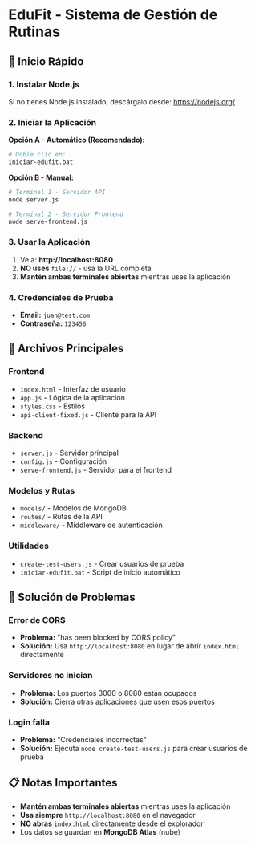 # EduFit - Sistema de Gestión de Rutinas

## 🚀 Inicio Rápido

### 1. Instalar Node.js
Si no tienes Node.js instalado, descárgalo desde: https://nodejs.org/

### 2. Iniciar la Aplicación
**Opción A - Automático (Recomendado):**
```bash
# Doble clic en:
iniciar-edufit.bat
```

**Opción B - Manual:**
```bash
# Terminal 1 - Servidor API
node server.js

# Terminal 2 - Servidor Frontend  
node serve-frontend.js
```

### 3. Usar la Aplicación
1. Ve a: **http://localhost:8080**
2. **NO uses** `file://` - usa la URL completa
3. **Mantén ambas terminales abiertas** mientras uses la aplicación

### 4. Credenciales de Prueba
- **Email:** `juan@test.com`
- **Contraseña:** `123456`

## 📁 Archivos Principales

### Frontend
- `index.html` - Interfaz de usuario
- `app.js` - Lógica de la aplicación
- `styles.css` - Estilos
- `api-client-fixed.js` - Cliente para la API

### Backend
- `server.js` - Servidor principal
- `config.js` - Configuración
- `serve-frontend.js` - Servidor para el frontend

### Modelos y Rutas
- `models/` - Modelos de MongoDB
- `routes/` - Rutas de la API
- `middleware/` - Middleware de autenticación

### Utilidades
- `create-test-users.js` - Crear usuarios de prueba
- `iniciar-edufit.bat` - Script de inicio automático

## 🔧 Solución de Problemas

### Error de CORS
- **Problema:** "has been blocked by CORS policy"
- **Solución:** Usa `http://localhost:8080` en lugar de abrir `index.html` directamente

### Servidores no inician
- **Problema:** Los puertos 3000 o 8080 están ocupados
- **Solución:** Cierra otras aplicaciones que usen esos puertos

### Login falla
- **Problema:** "Credenciales incorrectas"
- **Solución:** Ejecuta `node create-test-users.js` para crear usuarios de prueba

## 📋 Notas Importantes

- **Mantén ambas terminales abiertas** mientras uses la aplicación
- **Usa siempre** `http://localhost:8080` en el navegador
- **NO abras** `index.html` directamente desde el explorador
- Los datos se guardan en **MongoDB Atlas** (nube)
